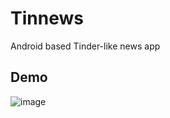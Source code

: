 # Tinnews
Android based Tinder-like news app
## Demo
![image](https://github.com/TFDU/TwitchPlus/blob/main/demo/TwitchPlus.gif)
